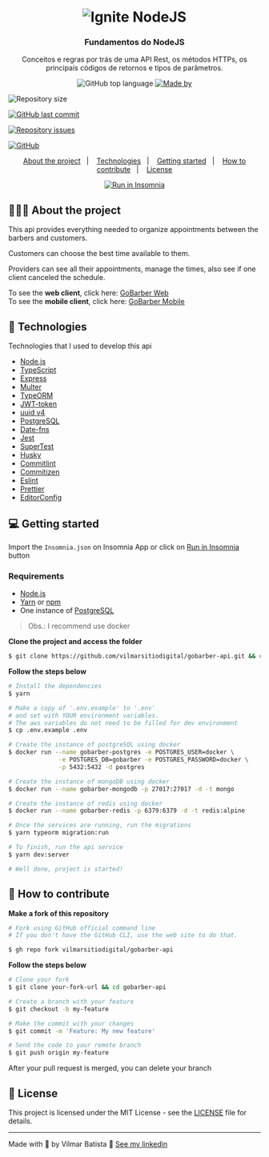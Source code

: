 <h1 align="center">
  <img alt="Ignite NodeJS" src="https://res.cloudinary.com/vilmarbatista/image/upload/v1635947944/Development/Ignite/nodejs_ignite_uxnujm.png" />
</h1>

<h3 align="center">
  Fundamentos do NodeJS
</h3>

<p align="center">Conceitos e regras por trás de uma API Rest, os métodos HTTPs, os principais códigos de retornos e tipos de parâmetros.</p>

<p align="center">
  <img alt="GitHub top language" src="https://img.shields.io/github/languages/top/vilmarsitiodigital/ignite-nodejs-fundamentos
?color=%2300d561">

  <a href="https://www.linkedin.com/in/vilmarbatista/" target="_blank" rel="noopener noreferrer">
    <img alt="Made by" src="https://img.shields.io/badge/made%20by-vilmar-00d561">
  </a>

  <img alt="Repository size" src="https://img.shields.io/github/repo-size/vilmarsitiodigital/ignite-nodejs-fundamentos
?color=%2300d561">

  <a href="https://github.com/vilmarsitiodigital/ignite-nodejs-fundamentos
/commits/main">
    <img alt="GitHub last commit" src="https://img.shields.io/github/last-commit/vilmarsitiodigital/ignite-nodejs-fundamentos
?color=%2300d561">
  </a>

  <a href="https://github.com/vilmarsitiodigital/ignite-nodejs-fundamentos
/issues">
    <img alt="Repository issues" src="https://img.shields.io/github/issues/vilmarsitiodigital/ignite-nodejs-fundamentos
?color=%23FF9000">
  </a>

  <a href="https://github.com/vilmarsitiodigital/ignite-nodejs-fundamentos
/blob/main/LICENSE">
    <img alt="GitHub" src="https://img.shields.io/github/license/vilmarsitiodigital/ignite-nodejs-fundamentos
?color=%23FF9000">
  </a>
</p>

<p align="center">
  <a href="#%EF%B8%8F-about-the-project">About the project</a>&nbsp;&nbsp;&nbsp;|&nbsp;&nbsp;&nbsp;
  <a href="#-technologies">Technologies</a>&nbsp;&nbsp;&nbsp;|&nbsp;&nbsp;&nbsp;
  <a href="#-getting-started">Getting started</a>&nbsp;&nbsp;&nbsp;|&nbsp;&nbsp;&nbsp;
  <a href="#-how-to-contribute">How to contribute</a>&nbsp;&nbsp;&nbsp;|&nbsp;&nbsp;&nbsp;
  <a href="#-license">License</a>
</p>

<p id="insomniaButton" align="center">
  <a href="https://insomnia.rest/run/?label=GoBarber%20-%20VilmarBatistaf&uri=https%3A%2F%2Fgithub.com%2Fvilmarsitiodigital%2Fgobarber-api%2Fblob%2Fmain%2FInsomnia.json" target="_blank"><img src="https://insomnia.rest/images/run.svg" alt="Run in Insomnia"></a>
</p>

## 💇🏻‍♂️ About the project

This api provides everything needed to organize appointments between the barbers and customers.

Customers can choose the best time available to them.

Providers can see all their appointments, manage the times, also see if one client canceled the schedule.

To see the **web client**, click here: [GoBarber Web](https://github.com/vilmarsitiodigital/gobarber-web)<br />
To see the **mobile client**, click here: [GoBarber Mobile](https://github.com/vilmarsitiodigital/gobarber-mobile)

## 🚀 Technologies

Technologies that I used to develop this api

- [Node.js](https://nodejs.org/en/)
- [TypeScript](https://www.typescriptlang.org/)
- [Express](https://expressjs.com/pt-br/)
- [Multer](https://github.com/expressjs/multer)
- [TypeORM](https://typeorm.io/#/)
- [JWT-token](https://jwt.io/)
- [uuid v4](https://github.com/thenativeweb/uuidv4/)
- [PostgreSQL](https://www.postgresql.org/)
- [Date-fns](https://date-fns.org/)
- [Jest](https://jestjs.io/)
- [SuperTest](https://github.com/visionmedia/supertest)
- [Husky](https://github.com/typicode/husky)
- [Commitlint](https://github.com/conventional-changelog/commitlint)
- [Commitizen](https://github.com/commitizen/cz-cli)
- [Eslint](https://eslint.org/)
- [Prettier](https://prettier.io/)
- [EditorConfig](https://editorconfig.org/)

## 💻 Getting started

Import the `Insomnia.json` on Insomnia App or click on [Run in Insomnia](#insomniaButton) button

### Requirements

- [Node.js](https://nodejs.org/en/)
- [Yarn](https://classic.yarnpkg.com/) or [npm](https://www.npmjs.com/)
- One instance of [PostgreSQL](https://www.postgresql.org/)

> Obs.: I recommend use docker

**Clone the project and access the folder**

```bash
$ git clone https://github.com/vilmarsitiodigital/gobarber-api.git && cd gobarber-api
```

**Follow the steps below**

```bash
# Install the dependencies
$ yarn

# Make a copy of '.env.example' to '.env'
# and set with YOUR environment variables.
# The aws variables do not need to be filled for dev environment
$ cp .env.example .env

# Create the instance of postgreSQL using docker
$ docker run --name gobarber-postgres -e POSTGRES_USER=docker \
              -e POSTGRES_DB=gobarber -e POSTGRES_PASSWORD=docker \
              -p 5432:5432 -d postgres

# Create the instance of mongoDB using docker
$ docker run --name gobarber-mongodb -p 27017:27017 -d -t mongo

# Create the instance of redis using docker
$ docker run --name gobarber-redis -p 6379:6379 -d -t redis:alpine

# Once the services are running, run the migrations
$ yarn typeorm migration:run

# To finish, run the api service
$ yarn dev:server

# Well done, project is started!
```

## 🤔 How to contribute

**Make a fork of this repository**

```bash
# Fork using GitHub official command line
# If you don't have the GitHub CLI, use the web site to do that.

$ gh repo fork vilmarsitiodigital/gobarber-api
```

**Follow the steps below**

```bash
# Clone your fork
$ git clone your-fork-url && cd gobarber-api

# Create a branch with your feature
$ git checkout -b my-feature

# Make the commit with your changes
$ git commit -m 'Feature: My new feature'

# Send the code to your remote branch
$ git push origin my-feature
```

After your pull request is merged, you can delete your branch

## 📝 License

This project is licensed under the MIT License - see the [LICENSE](LICENSE) file for details.

---

Made with 💚 by Vilmar Batista 🤝 [See my linkedin](https://www.linkedin.com/in/vilmarbatista/)
